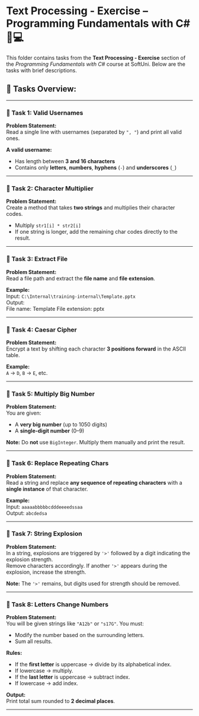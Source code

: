 # Text Processing - Exercise – Programming Fundamentals with C# 🧑💻

This folder contains tasks from the **Text Processing - Exercise** section of the _Programming Fundamentals with C#_ course at SoftUni. Below are the tasks with brief descriptions.

## 🔧 Tasks Overview:

---

### 📝 Task 1: Valid Usernames  
**Problem Statement:**  
Read a single line with usernames (separated by `", "`) and print all valid ones.

**A valid username:**  
- Has length between **3 and 16 characters**  
- Contains only **letters**, **numbers**, **hyphens** (`-`) and **underscores** (`_`)

---

### 📝 Task 2: Character Multiplier  
**Problem Statement:**  
Create a method that takes **two strings** and multiplies their character codes.

- Multiply `str1[i] * str2[i]`
- If one string is longer, add the remaining char codes directly to the result.

---

### 📝 Task 3: Extract File  
**Problem Statement:**  
Read a file path and extract the **file name** and **file extension**.

**Example:**  
Input: `C:\Internal\training-internal\Template.pptx`  
Output:  
File name: Template
File extension: pptx

---

### 📝 Task 4: Caesar Cipher  
**Problem Statement:**  
Encrypt a text by shifting each character **3 positions forward** in the ASCII table.

**Example:**  
`A` → `D`, `B` → `E`, etc.

---

### 📝 Task 5: Multiply Big Number  
**Problem Statement:**  
You are given:
- A **very big number** (up to 1050 digits)
- A **single-digit number** (0–9)

**Note:** Do **not** use `BigInteger`. Multiply them manually and print the result.

---

### 📝 Task 6: Replace Repeating Chars  
**Problem Statement:**  
Read a string and replace **any sequence of repeating characters** with a **single instance** of that character.

**Example:**  
Input: `aaaaabbbbbcdddeeeedssaa`  
Output: `abcdedsa`

---

### 📝 Task 7: String Explosion  
**Problem Statement:**  
In a string, explosions are triggered by `'>'` followed by a digit indicating the explosion strength.  
Remove characters accordingly. If another `'>'` appears during the explosion, increase the strength.

**Note:** The `'>'` remains, but digits used for strength should be removed.

---

### 📝 Task 8: Letters Change Numbers  
**Problem Statement:**  
You will be given strings like `"A12b"` or `"s17G"`. You must:

- Modify the number based on the surrounding letters.
- Sum all results.

**Rules:**  
- If the **first letter** is uppercase → divide by its alphabetical index.  
- If lowercase → multiply.  
- If the **last letter** is uppercase → subtract index.  
- If lowercase → add index.  

**Output:**  
Print total sum rounded to **2 decimal places**.

---
